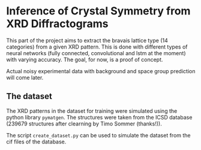 # Inference of Crystal Symmetry from XRD Diffractograms

This part of the project aims to extract the bravais lattice type (14 categories) from a given XRD pattern.
This is done with different types of neural networks (fully connected, convolutional and lstm at the moment)
with varying accuracy. The goal, for now, is a proof of concept. 

Actual noisy experimental data with background and space group prediction will come later.

## The dataset
The XRD patterns in the dataset for training were simulated using the python library `pymatgen`.
The structures were taken from the ICSD database (239679 structures after clearning by Timo Sommer (thanks!)).

The script `create_dataset.py` can be used to simulate the dataset from the cif files of the database.